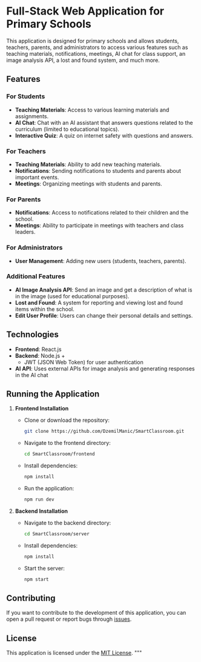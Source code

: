 # Full-Stack Web Application for Primary Schools

This application is designed for primary schools and allows students, teachers, parents, and administrators to access various features such as teaching materials, notifications, meetings, AI chat for class support, an image analysis API, a lost and found system, and much more.

## Features

### For Students

- **Teaching Materials**: Access to various learning materials and assignments.
- **AI Chat**: Chat with an AI assistant that answers questions related to the curriculum (limited to educational topics).
- **Interactive Quiz**: A quiz on internet safety with questions and answers.

### For Teachers

- **Teaching Materials**: Ability to add new teaching materials.
- **Notifications**: Sending notifications to students and parents about important events.
- **Meetings**: Organizing meetings with students and parents.

### For Parents

- **Notifications**: Access to notifications related to their children and the school.
- **Meetings**: Ability to participate in meetings with teachers and class leaders.

### For Administrators

- **User Management**: Adding new users (students, teachers, parents).

### Additional Features

- **AI Image Analysis API**: Send an image and get a description of what is in the image (used for educational purposes).
- **Lost and Found**: A system for reporting and viewing lost and found items within the school.
- **Edit User Profile**: Users can change their personal details and settings.

## Technologies

- **Frontend**: React.js
- **Backend**: Node.js +
  - JWT (JSON Web Token) for user authentication
- **AI API**: Uses external APIs for image analysis and generating responses in the AI chat

## Running the Application

1. **Frontend Installation**

   - Clone or download the repository:
     ```bash
     git clone https://github.com/DzemilManic/SmartClassroom.git
     ```
   - Navigate to the frontend directory:
     ```bash
     cd SmartClassroom/frontend
     ```
   - Install dependencies:
     ```bash
     npm install
     ```
   - Run the application:
     ```bash
     npm run dev
     ```

2. **Backend Installation**
   - Navigate to the backend directory:
     ```bash
     cd SmartClassroom/server
     ```
   - Install dependencies:
     ```bash
     npm install
     ```
   - Start the server:
     ```bash
     npm start
     ```

## Contributing

If you want to contribute to the development of this application, you can open a pull request or report bugs through [issues](https://github.com/DzemilManic/SmartRazred/issues).

## License

This application is licensed under the [MIT License](LICENSE).
"""
